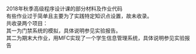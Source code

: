 2018年秋季高级程序设计课的部分材料及作业代码  
有些作业过于简单且主要为了实践特定知识点设置，故未收录。  
共收录两个项目：  
其一为门禁系统的模拟，具体说明参见实验报告。  
其二为期末大作业，用MFC实现了一个学生信息管理系统，具体说明参见实验报告  
